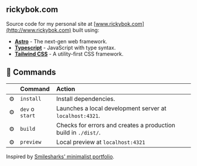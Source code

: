 ## rickybok.com

Source code for my personal site at [www.rickybok.com](http://www.rickybok.com) built using:

- [**Astro**](https://astro.build/) - The next-gen web framework.
- [**Typescript**](https://www.typescriptlang.org/) - JavaScript with type syntax.
- [**Tailwind CSS**](https://tailwindcss.com/) - A utility-first CSS framework.

## 🧞 Commands

|     | Command         | Action                                                         |
| :-- | :-------------- | :------------------------------------------------------------- |
| ⚙️  | `install`       | Install dependencies.                                          |
| ⚙️  | `dev` o `start` | Launches a local development server at `localhost:4321`.       |
| ⚙️  | `build`         | Checks for errors and creates a production build in `./dist/`. |
| ⚙️  | `preview`       | Local preview at `localhost:4321`                              |

Inspired by [Smilesharks' minimalist portfolio](https://github.com/Smilesharks/dev-portfolio).
